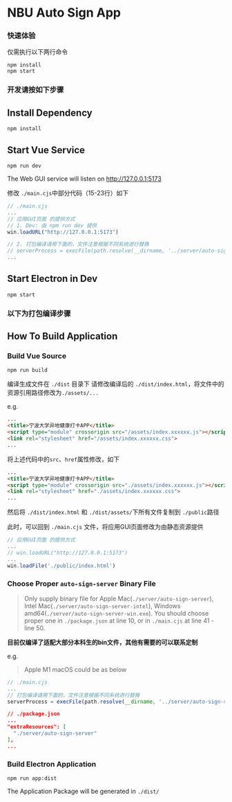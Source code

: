 # NBU Auto Sign App

### 快速体验

仅需执行以下两行命令

```shell
npm install
npm start
```

### 开发请按如下步骤

## Install Dependency

```shell
npm install
```

## Start Vue Service

```shell
npm run dev
```

The Web GUI service will listen on http://127.0.0.1:5173

修改 `./main.cjs`中部分代码（15-23行）如下
```js
// ./main.cjs
...
// 应用GUI页面 的提供方式
// 1. Dev: 由 npm run dev 提供
win.loadURL("http://127.0.0.1:5173")

// 2. 打包编译请用下面的，文件注意根据不同系统进行替换
// serverProcess = execFile(path.resolve(__dirname, '../server/auto-sign-server'))
...
```

## Start Electron in Dev

```shell
npm start
```

### 以下为打包编译步骤

## How To Build Application

### Build Vue Source

```shell
npm run build
```

编译生成文件在 `./dist` 目录下
请修改编译后的 `./dist/index.html`，将文件中的资源引用路径修改为`./assets/...`

e.g.

```html
...
<title>宁波大学异地健康打卡APP</title>
<script type="module" crossorigin src="/assets/index.xxxxxx.js"></script>
<link rel="stylesheet" href="/assets/index.xxxxxx.css">
...
```

将上述代码中的`src`、`href`属性修改，如下

```html
...
<title>宁波大学异地健康打卡APP</title>
<script type="module" crossorigin src="./assets/index.xxxxxx.js"></script>
<link rel="stylesheet" href="./assets/index.xxxxxx.css">
...
```

然后将 `./dist/index.html` 和 `./dist/assets/`下所有文件复制到 `./public`路径

此时，可以回到 `./main.cjs` 文件，将应用GUI页面修改为由静态资源提供

```js
// 应用GUI页面 的提供方式
...
// win.loadURL("http://127.0.0.1:5173")
...
win.loadFile('./public/index.html')
```

### Choose Proper `auto-sign-server` Binary File

> Only supply binary file for Apple Mac(`./server/auto-sign-server`), Intel Mac(`./server/auto-sign-server-intel`),
> Windows amd64(`./server/auto-sign-server-win.exe`).
> You should choose proper one in `./package.json` at line 10, or in `./main.cjs` at line 41 - line 50.

**目前仅编译了适配大部分本科生的bin文件，其他有需要的可以联系定制**

e.g.
> Apple M1 macOS could be as below

```js
// ./main.cjs
...
// 打包编译请用下面的，文件注意根据不同系统进行替换
serverProcess = execFile(path.resolve(__dirname, '../server/auto-sign-server'))
```

```json
// ./package.json
...
"extraResources": [
  "./server/auto-sign-server"
],
...
```

### Build Electron Application

```shell
npm run app:dist
```

The Application Package will be generated in `./dist/`

